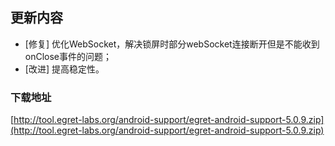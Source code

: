 ## 更新内容

* [修复] 优化WebSocket，解决锁屏时部分webSocket连接断开但是不能收到onClose事件的问题；
* [改进] 提高稳定性。

### 下载地址

[http://tool.egret-labs.org/android-support/egret-android-support-5.0.9.zip](http://tool.egret-labs.org/android-support/egret-android-support-5.0.9.zip)